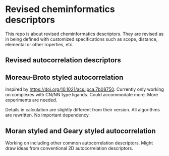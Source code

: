 # Revised cheminformatics descriptors
This repo is about revised cheminformatics descriptors. They are revised as in being defined with customized specifications such as scope, distance, elemental or other roperties, etc.

## Revised autocorrelation descriptors

## Moreau-Broto styled autocorrelation
Inspired by https://doi.org/10.1021/acs.jpca.7b08750. Currently only working on complexes with CN/NN type ligands. Could accommodate more. More experiments are needed. 

Details in calculation are slightly different from their version. All algorithms are rewritten. No important dependency.

## Moran styled and Geary styled autocorrelation
Working on including other common autocorrelation descriptors. Might draw ideas from conventional 2D autocorrelation descriptors.